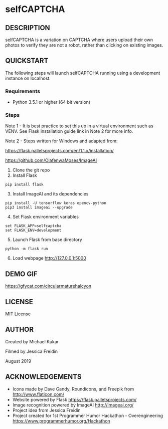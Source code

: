 # selfCAPTCHA

## DESCRIPTION
selfCAPTCHA is a variation on CAPTCHA where users upload their own photos to verify they are not a robot, rather than clicking on existing images.

## QUICKSTART
The following steps will launch selfCAPTCHA running using a development instance on localhost.

### Requirements
- Python 3.5.1 or higher (64 bit version)

### Steps
Note 1 - It is best practice to set this up in a virtual environment such as VENV. See Flask installation guide link in Note 2 for more info.

Note 2 - Steps written for Windows and adapted from:

https://flask.palletsprojects.com/en/1.1.x/installation/

https://github.com/OlafenwaMoses/ImageAI

1. Clone the git repo
2. Install Flask
```
pip install flask
```
3. Install ImageAI and its dependencies
```
pip install -U tensorflow keras opencv-python
pip3 install imageai --upgrade
```
4. Set Flask environment variables
```
set FLASK_APP=selfcaptcha
set FLASK_ENV=development
```
5. Launch Flask from base directory
```
python -m flask run
```
6. Load webpage http://127.0.0.1:5000

## DEMO GIF
https://gfycat.com/circularmaturehalcyon

## LICENSE
MIT License

## AUTHOR
Created by Michael Kukar

Filmed by Jessica Freidin 

August 2019

## ACKNOWLEDGEMENTS
- Icons made by Dave Gandy, Roundicons, and Freepik from http://www.flaticon.com/
- Website powered by Flask https://flask.palletsprojects.com/
- Image recognition powered by ImageAI http://imageai.org/
- Project idea from Jessica Freidin
- Project created for 1st Programmer Humor Hackathon - Overengineering https://www.programmerhumor.org/Hackathon
